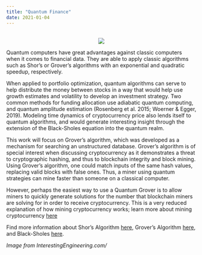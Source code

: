 ```yaml
---
title: "Quantum Finance"
date: 2021-01-04
---
```

<center>
</br>
<img src="https://inteng-storage.s3.amazonaws.com/img/iea/QlO7RVJQw7/sizes/aws-quantum-computing-ie_resize_md.jpg">
</center>

Quantum computers have great advantages against classic computers when it comes to financial data. They are able to apply classic algorithms such as Shor’s or Grover’s algorithms with an exponential and quadratic speedup, respectively.

When applied to portfolio optimization, quantum algorithms can serve to help distribute the money between stocks in a way that would help use growth estimates and volatility to develop an investment strategy. Two common methods for funding allocation use adiabatic quantum computing, and quantum amplitude estimation (Rosenberg et al. 2015; Woerner & Egger, 2019). Modeling time dynamics of cryptocurrency price also lends itself to quantum algorithms, and would generate interesting insight through the extension of the Black-Sholes equation into the quantum realm.

This work will focus on Grover’s algorithm, which was developed as a mechanism for searching an unstructured database. Grover’s algorithm is of special interest when discussing cryptocurrency as it demonstrates a threat to cryptographic hashing, and thus to blockchain integrity and block mining. Using Grover’s algorithm, one could match inputs of the same hash values, replacing valid blocks with false ones. Thus, a miner using quantum strategies can mine faster than someone on a classical computer.

However, perhaps the easiest way to use a Quantum Grover is to allow miners to quickly generate solutions for the number that blockchain miners are solving for in order to receive cryptocurrency. This is a very reduced explanation of how mining cryptocurrency works; learn more about mining cryptocurrency [here](https://wucrypto-project.netlify.app/)

Find more information about Shor’s Algorithm [here](https://wucrypto-project.netlify.app/), Grover’s Algorithm [here](https://wucrypto-project.netlify.app/), and Black-Sholes [here](https://wucrypto-project.netlify.app/).

*Image from InterestingEngineering.com/*
